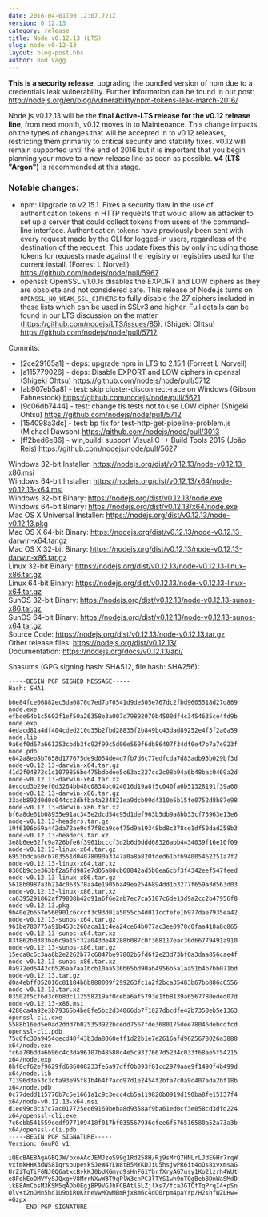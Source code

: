 ```yaml
---
date: 2016-04-01T00:12:07.721Z
version: 0.12.13
category: release
title: Node v0.12.13 (LTS)
slug: node-v0-12-13
layout: blog-post.hbs
author: Rod Vagg
---
```


**This is a security release**, upgrading the bundled version of npm due to a credentials leak vulnerability. Further information can be found in our post: http://nodejs.org/en/blog/vulnerability/npm-tokens-leak-march-2016/

Node.js v0.12.13 will be the **final Active-LTS release for the v0.12 release line**, from next month, v0.12 moves in to Maintenance. This change impacts on the types of changes that will be accepted in to v0.12 releases, restricting them primarily to critical security and stability fixes. v0.12 will remain supported until the end of 2016 but it is important that you begin planning your move to a new release line as soon as possible. **v4 (LTS "Argon")** is recommended at this stage.

### Notable changes:

* npm: Upgrade to v2.15.1. Fixes a security flaw in the use of authentication tokens in HTTP requests that would allow an attacker to set up a server that could collect tokens from users of the command-line interface. Authentication tokens have previously been sent with every request made by the CLI for logged-in users, regardless of the destination of the request. This update fixes this by only including those tokens for requests made against the registry or registries used for the current install. (Forrest L Norvell) https://github.com/nodejs/node/pull/5967
* openssl: OpenSSL v1.0.1s disables the EXPORT and LOW ciphers as they are obsolete and not considered safe. This release of Node.js turns on `OPENSSL_NO_WEAK_SSL_CIPHERS` to fully disable the 27 ciphers included in these lists which can be used in SSLv3 and higher. Full details can be found in our LTS discussion on the matter (https://github.com/nodejs/LTS/issues/85). (Shigeki Ohtsu) https://github.com/nodejs/node/pull/5712

Commits:

* [2ce29165a1] - deps: upgrade npm in LTS to 2.15.1 (Forrest L Norvell)
* [a115779026] - deps: Disable EXPORT and LOW ciphers in openssl (Shigeki Ohtsu) https://github.com/nodejs/node/pull/5712
* [ab907eb5a8] - test: skip cluster-disconnect-race on Windows (Gibson Fahnestock) https://github.com/nodejs/node/pull/5621
* [9c06db7444] - test: change tls tests not to use LOW cipher (Shigeki Ohtsu) https://github.com/nodejs/node/pull/5712
* [154098a3dc] - test: bp fix for test-http-get-pipeline-problem.js (Michael Dawson) https://github.com/nodejs/node/pull/3013
* [ff2bed6e86] - win,build: support Visual C++ Build Tools 2015 (João Reis) https://github.com/nodejs/node/pull/5627



Windows 32-bit Installer: https://nodejs.org/dist/v0.12.13/node-v0.12.13-x86.msi<br>
Windows 64-bit Installer: https://nodejs.org/dist/v0.12.13/x64/node-v0.12.13-x64.msi<br>
Windows 32-bit Binary: https://nodejs.org/dist/v0.12.13/node.exe<br>
Windows 64-bit Binary: https://nodejs.org/dist/v0.12.13/x64/node.exe<br>
Mac OS X Universal Installer: https://nodejs.org/dist/v0.12.13/node-v0.12.13.pkg<br>
Mac OS X 64-bit Binary: https://nodejs.org/dist/v0.12.13/node-v0.12.13-darwin-x64.tar.gz<br>
Mac OS X 32-bit Binary: https://nodejs.org/dist/v0.12.13/node-v0.12.13-darwin-x86.tar.gz<br>
Linux 32-bit Binary: https://nodejs.org/dist/v0.12.13/node-v0.12.13-linux-x86.tar.gz<br>
Linux 64-bit Binary: https://nodejs.org/dist/v0.12.13/node-v0.12.13-linux-x64.tar.gz<br>
SunOS 32-bit Binary: https://nodejs.org/dist/v0.12.13/node-v0.12.13-sunos-x86.tar.gz<br>
SunOS 64-bit Binary: https://nodejs.org/dist/v0.12.13/node-v0.12.13-sunos-x64.tar.gz<br>
Source Code: https://nodejs.org/dist/v0.12.13/node-v0.12.13.tar.gz<br>
Other release files: https://nodejs.org/dist/v0.12.13/<br>
Documentation: https://nodejs.org/docs/v0.12.13/api/

Shasums (GPG signing hash: SHA512, file hash: SHA256):
```
-----BEGIN PGP SIGNED MESSAGE-----
Hash: SHA1

b6e84fce06882ec5da0870d7ed7b70541d9de505e767dc2fbd9605518d27d869  node.exe
efbee64b1c5602f1ef50a26358e3a007c79892070b4500df4c3454635ce4fd9b  node.exp
4edacd81a4df404cded210d35b2fbd28835f2b849bc43dad89252e4f3f2a0a59  node.lib
9a6ef0d67a661253cbdb3fc92f99c5d06e569f6db86407f34df0e47b7a7e923f  node.pdb
e842a8eb8b7658d177675de9d054de4d7fb7d6c77edfcda7d83adb95b029bf3d  node-v0.12.13-darwin-x64.tar.gz
41d2f04872c1c1079856be475bdbdee5c63ac227cc2c08b94a6b48bac0469a2d  node-v0.12.13-darwin-x64.tar.xz
8ecdcd3b29ef0d3264bb48c0834bc024016d19a8f5c040fa6b51328191f39a60  node-v0.12.13-darwin-x86.tar.gz
33aeb892d0d0c044cc2dbfba4a234821ea9dcb09d4310e5b15fe0752d8b87e98  node-v0.12.13-darwin-x86.tar.xz
bf6a8de61b08935e91ac345e2dcd54c95d1def963b5db9a8bb33cf75963e13e6  node-v0.12.13-headers.tar.gz
19f6106b69a442da72ae9cf7f8ca9cef75d9a19348bd8c378ce1df50dad258b3  node-v0.12.13-headers.tar.xz
3e8b6ee32fc9a726bfe6f3961bcccf3d2b6d0ddd68326abb4434039f16e10f09  node-v0.12.13-linux-x64.tar.gz
6953bdca60cb703551d04078090a3347a0a8a820fded61bfb94005462251a7f2  node-v0.12.13-linux-x64.tar.xz
8300b9cbe363bf2a5fd987e7d05a88cb60842ad5b0ea6cbf3f4342eef547feed  node-v0.12.13-linux-x86.tar.gz
5618b0987a3b214c063578aa4e1905ba49ea2546894dd1b3277f659a3d563d03  node-v0.12.13-linux-x86.tar.xz
ca6395291862af79808b42d91a6f6e2ab7ec7ca5187c6de13d9a2cc2b47956f8  node-v0.12.13.pkg
9b40e2b657e560901c6cccf3c93d01a5055cb4d011ccfefe1b977dae7935ea42  node-v0.12.13-sunos-x64.tar.gz
961be780775a91b453c260aca11c4ea24ce64b077ac3ee0970c0faa418a8c865  node-v0.12.13-sunos-x64.tar.xz
83f862b0383ba6c9a15f32a043de48288b087c0f368117eac36d66779491a910  node-v0.12.13-sunos-x86.tar.gz
15eca8c6c3aa8b2e2262b77c6047be97802b5fd6f2e23d73bf0a3daa856cae4f  node-v0.12.13-sunos-x86.tar.xz
0a972ed6442cb526aa7aa1bcb10aa536b65bd90ab4956b5a1aa51b4b7bb071bd  node-v0.12.13.tar.gz
d0a4ebff052016c81184b6b880009f299263fc1a2f2bca35483b67bb886c6556  node-v0.12.13.tar.xz
03502f5cf6d3c6b8dc112558219af0ceba6af5793e1fb8139a6567780eded07d  node-v0.12.13-x86.msi
4288ca4a92e3b79365b4be8fe5bc2d34066db7f1027dbcdfe42b7350eb5e1363  openssl-cli.exe
5588b16ed5e0ad2ddd7b025353922bcedd7567fde3680175dee78046debcdfcd  openssl-cli.pdb
75c0fc30a9454cecd40f43b3da8060eff1d22b1e7e2616afd9625678026a3880  x64/node.exe
fc6a706dda6b96c4c3da96107b48580c4e5c9327667d5234c033f68ae5f54215  x64/node.exp
8bf8cf62ef9629fd686008233fe5a97dff0b093f81cc2979aae9f1490f4b499d  x64/node.lib
71396d3e53c3cfa93e95f81b464f7acd97d1e2454f2bfa7c0a9c407ada2bf18b  x64/node.pdb
0c77dedd115776b7c5e1661a1c9c3ecc4cb5a119820b0919d190ba8fe15137f4  x64/node-v0.12.13-x64.msi
d1ee99c0c37c7ac017725ec69169beba8d9358af9ba61ed0cf3e058cd3dfd224  x64/openssl-cli.exe
7c6ebb541559eedf977109418f017bf035567936efee6f576516580a52a73a3b  x64/openssl-cli.pdb
-----BEGIN PGP SIGNATURE-----
Version: GnuPG v1

iQEcBAEBAgAGBQJW/bxoAAoJEMJzeS99g1Rd258H/Rj9sMrQ7HNLrLJdEGHr7rqW
vxfmkHHX3dWS8IqrsoupeskSJeW4YLW8tB5MYKDJiU5hsjwPR6it4oDs8xvxmsaG
UrZiTqTiFGNJ0Q6atxcBvkKJ0bUKGmyg9sHnFG1YbrfXryAG7usy1Ko2lzrh4WUt
e8FokEoOMVYySJQxg+V8MrrNXwW3T9qPlW3cnPC3lTYS1wh9nTQgBeb8DnWaSMdD
lkE8AmCbsM3KSM5qADbOEgjBP9VGJhFCBAtl5LZjlXs7/fca3GTCfTqPrqI4+pSn
Qlv+t2nQMn5hd1U9oiROKrneVwMQwMBmRjx8m6c4dQ0rpm4paYrp/H2snfW2LHw=
=Gzpx
-----END PGP SIGNATURE-----

```
